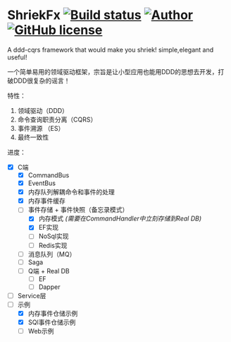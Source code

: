 # ShriekFx [![Build status](https://ci.appveyor.com/api/projects/status/mcwi2kqe0daija6c?svg=true)](https://ci.appveyor.com/project/ElderJames/shriekfx) [![Author](https://img.shields.io/badge/author-ElderJames-brightgreen.svg?style=flat-square)](https://yangshunjie.com) [![GitHub license](https://img.shields.io/badge/license-MIT-brightgreen.svg?style=flat-square)](https://github.com/ElderJames/ShriekFx/blob/master/LICENSE)  

A ddd-cqrs framework that would make you shriek! simple,elegant and useful!

一个简单易用的领域驱动框架，宗旨是让小型应用也能用DDD的思想去开发，打破DDD很复杂的谣言！

特性：

1. 领域驱动（DDD）
2. 命令查询职责分离（CQRS）
3. 事件溯源 （ES）
4. 最终一致性

进度：

- [x] C端
  - [x] CommandBus
  - [x] EventBus
  - [x] 内存队列解耦命令和事件的处理
  - [x] 内存事件缓存
  - [ ] 事件存储 + 事件快照（备忘录模式）
    - [x] 内存模式 *(需要在CommandHandler中立刻存储到Real DB)*
    - [x] EF实现
    - [ ] NoSql实现
    - [ ] Redis实现
  - [ ] 消息队列（MQ）
  - [ ] Saga
  - [ ] Q端 + Real DB 
    - [ ] EF
    - [ ] Dapper
- [ ] Service层
- [ ] 示例
  - [x] 内存事件仓储示例
  - [x] SQl事件仓储示例
  - [ ] Web示例
